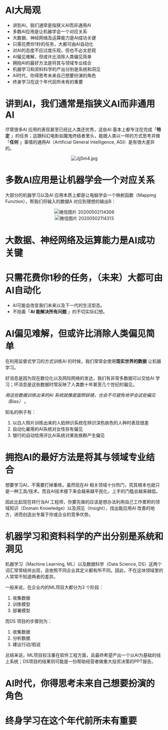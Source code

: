 # AI大局观

- 讲到AI，我们通常是指狭义AI而非通用AI
- 多数AI应用是让机器学会一个对应关系
- 大数据、神经网络及运算能力是AI成功关键
- 只需花费你1秒的任务，大都可由AI自动化
- 对AI的态度不应过度乐观，但也不必太悲观
- AI偏见难解，但或许比消除人类偏见简单
- 拥抱AI的最好方法是将其与领域专业结合
- 机器学习和资料科学的产出分别是系统和洞见
- AI时代，你得思考未来自己想要扮演的角色
- 终身学习在这个年代前所未有的重要

# 讲到AI，我们通常是指狭义AI而非通用AI

尽管很多AI 应用的表现甚至已经比人类还优秀，这些AI 基本上都专注在完成「**特定** 」的任务；这跟科幻电影如魔鬼终结者里头，能跟人类以一样的方式思考并做「**任何** 」事情的通用AI（Artificial General Intelligence, AGI）是有很大差异的。

<center><img src="https://s1.ax1x.com/2020/05/02/Jjj5m4.jpg" alt="Jjj5m4.jpg" border="0" /></center>

# 多数AI应用是让机器学会一个对应关系

大部分的机器学习以及AI 应用本质上都是让电脑学会一个映射函数（Mapping Function），帮我们将输入的数据A 对应到理想的输出B：

<center><img src="https://s1.ax1x.com/2020/05/02/JjvAc8.jpg" alt="微信图片 20200502114306" border="0"></center>
<center><img src="https://s1.ax1x.com/2020/05/02/Jjvk1f.jpg" alt="微信图片 20200502114313" border="0"></center>

# 大数据、神经网络及运算能力是AI成功关键

# 只需花费你1秒的任务，（未来）大都可由AI自动化

- AI可能会改变我们未来以及下一代的生活型态。
- 不抱着「**AI 能解决所有问题** 」的不切实际幻想。

# AI偏见难解，但或许比消除人类偏见简单

在利用监督式学习的方式训练AI 的时候，我们常常会使用**现实世界的数据** 让机器学习。

好消息是因为现在数位化以及网际网络的发达，我们有非常多数据可以交给AI 学习；坏消息是这些数据时常反映了人类数十年甚至几个世纪的偏见。

*用这些数据训练出来的AI 系统就像是面照妖镜，也会不可避免地学会这些偏见（Bias）* 。

知名的例子有：

1. 以白人照片训练出来的人脸辨识系统在辨识深色肤色的人种时表现很差
2. 自动化雇用的AI系统对女性存有偏见
3. 银行的自动信用评比AI系统对某些族群产生偏见

# 拥抱AI的最好方法是将其与领域专业结合

想要学习AI，不需要打掉重练。虽然现在AI 相关领域十分热门，究其根本也就只是一种工具/技术。而且AI技术接下来会越来越平民化，上手的门槛会越来越低。

因此比起现在转行当AI 工程师，你要先做的应该是想办法利用自己工作累积的领域知识（Domain Knowledge）以及洞见（Insight），找出能应用AI 改善的地方，进而创造出专属于你或企业的竞争优势。

# 机器学习和资料科学的产出分别是系统和洞见

机器学习（Machine Learning, ML）以及数据科学（Data Science, DS）这两个词汇常常结伴出现，且依照不同企业其定义都有所不同。因此，不在这块领域里的人常常不知道两者的差异。

一般来说，在企业内的ML项目大都分为3 个阶段：

1. 收集数据
2. 训练模型
3. 部署模型

而DS 项目的步骤则为：

1. 收集数据
2. 分析数据
3. 建议行动/假说

总结来说，ML项目较注重在软件工程方面，且最终希望产出一个以AI为基础的线上系统；DS项目的结果则可能是一份帮助经营者做重大投资决策的PPT报告。

# AI时代，你得思考未来自己想要扮演的角色

# 终身学习在这个年代前所未有重要